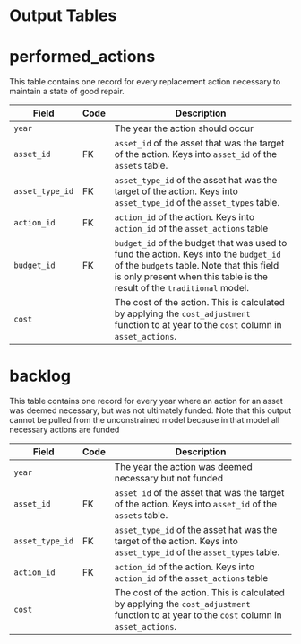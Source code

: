 # Output Tables


# performed_actions

This table contains one record for every replacement action necessary to maintain a state of good repair. 

| Field | Code | Description |
| ---- | ---- | ---- |
| `year` | | The year the action should occur |
| `asset_id` | FK | `asset_id` of the asset that was the target of the action. Keys into `asset_id` of the `assets` table. |
| `asset_type_id` | FK | `asset_type_id` of the asset hat was the target of the action. Keys into `asset_type_id` of the `asset_types` table. |
| `action_id` | FK | `action_id` of the action. Keys into `action_id` of the `asset_actions` table |
| `budget_id` | FK | `budget_id` of the budget that was used to fund the action. Keys into the `budget_id` of the `budgets` table. Note that this field is only present when this table is the result of the `traditional` model. |
| `cost` | | The cost of the action. This is calculated by applying the `cost_adjustment` function to at year to the `cost` column in `asset_actions`. |


# backlog

This table contains one record for every year where an action for an asset was deemed necessary, but was not ultimately funded. Note that this output cannot be pulled from the unconstrained model because in that model all necessary actions are funded

| Field | Code | Description |
| ---- | ---- | ---- |
| `year` | | The year the action was deemed necessary but not funded |
| `asset_id` | FK | `asset_id` of the asset that was the target of the action. Keys into `asset_id` of the `assets` table. |
| `asset_type_id` | FK | `asset_type_id` of the asset hat was the target of the action. Keys into `asset_type_id` of the `asset_types` table. |
| `action_id` | FK | `action_id` of the action. Keys into `action_id` of the `asset_actions` table |
| `cost` | | The cost of the action. This is calculated by applying the `cost_adjustment` function to at year to the `cost` column in `asset_actions`. |